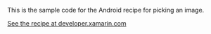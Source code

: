 This is the sample code for the Android recipe for picking an image.

[See the recipe at developer.xamarin.com](http://developer.xamarin.com/recipes/android/other_ux/pick_image)
